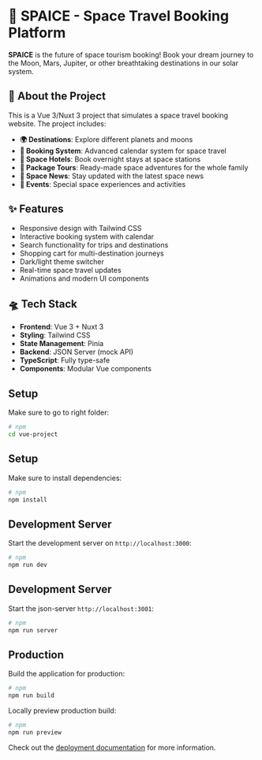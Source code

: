 # 🚀 SPAICE - Space Travel Booking Platform

**SPAICE** is the future of space tourism booking! Book your dream journey to the Moon, Mars, Jupiter, or other breathtaking destinations in our solar system.

## 🌌 About the Project

This is a Vue 3/Nuxt 3 project that simulates a space travel booking website. The project includes:

- **🌍 Destinations**: Explore different planets and moons
- **📅 Booking System**: Advanced calendar system for space travel
- **🏨 Space Hotels**: Book overnight stays at space stations
- **🎫 Package Tours**: Ready-made space adventures for the whole family
- **📰 Space News**: Stay updated with the latest space news
- **🎪 Events**: Special space experiences and activities

## ✨ Features

- Responsive design with Tailwind CSS
- Interactive booking system with calendar
- Search functionality for trips and destinations
- Shopping cart for multi-destination journeys
- Dark/light theme switcher
- Real-time space travel updates
- Animations and modern UI components

## 🛸 Tech Stack

- **Frontend**: Vue 3 + Nuxt 3
- **Styling**: Tailwind CSS
- **State Management**: Pinia
- **Backend**: JSON Server (mock API)
- **TypeScript**: Fully type-safe
- **Components**: Modular Vue components

## Setup

Make sure to go to right folder:

```bash
# npm
cd vue-project
```

## Setup

Make sure to install dependencies:

```bash
# npm
npm install
```

## Development Server

Start the development server on `http://localhost:3000`:

```bash
# npm
npm run dev
```

## Development Server

Start the json-server `http://localhost:3001`:

```bash
# npm
npm run server
```

## Production

Build the application for production:

```bash
# npm
npm run build
```

Locally preview production build:

```bash
# npm
npm run preview

```

Check out the [deployment documentation](https://nuxt.com/docs/getting-started/deployment) for more information.
